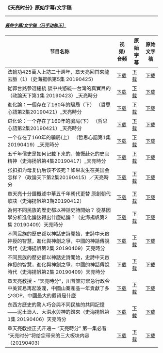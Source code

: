 ### 《天亮时分》原始字幕/文字稿
---
#####  [最终字幕/文字稿（已手动修正）](https://github.com/gfw-breaker/tianliang-subtitles)
| 节目名称 | 视频/音频 | 原始字幕 | 原始文字稿
|---|---|---|---|
| 法輪功425萬人上訪二十週年，章天亮回首來龍去脈（1）（史海揚帆第5集 20190425） | [下载](https://y2mate.com/zh-cn/youtube/rGxCuSkke60) | [下载](../channels/tianliang/rGxCuSkke60.srt?raw=true) | [下载](../channels/tianliang/rGxCuSkke60.text?raw=true) | 
| 從郭台銘參選總統 談中共慾統一台灣的真實目的（政論天下第1集 20190423）_天亮時分 | [下载](https://y2mate.com/zh-cn/youtube/uC84TiFB0JA) | [下载](../channels/tianliang/uC84TiFB0JA.srt?raw=true) | [下载](../channels/tianliang/uC84TiFB0JA.text?raw=true) | 
| 進化論：一個存在了160年的騙局（下） （哲思心語第2集20190421）_天亮時分 | [下载](https://y2mate.com/zh-cn/youtube/ppz-sg2btcQ) | [下载](../channels/tianliang/ppz-sg2btcQ.srt?raw=true) | [下载](../channels/tianliang/ppz-sg2btcQ.text?raw=true) | 
| 进化论：一个存在了160年的骗局(下） （哲思心語第2集20190421）_天亮時分 | [下载](https://y2mate.com/zh-cn/youtube/wlP5iTxfLHM) | [下载](../channels/tianliang/wlP5iTxfLHM.srt?raw=true) | [下载](../channels/tianliang/wlP5iTxfLHM.text?raw=true) | 
| 一个存在了160年的骗局(上） （哲思心語第1集20190419）_天亮時分 | [下载](https://y2mate.com/zh-cn/youtube/i7hdMojNin8) | [下载](../channels/tianliang/i7hdMojNin8.srt?raw=true) | [下载](../channels/tianliang/i7hdMojNin8.text?raw=true) | 
| 五千年信史是如何记载下来的，慷慨赴死的史官精神（史海扬帆第4集20190417）_天亮時分 | [下载](https://y2mate.com/zh-cn/youtube/OBUUjw4E-8I) | [下载](../channels/tianliang/OBUUjw4E-8I.srt?raw=true) | [下载](../channels/tianliang/OBUUjw4E-8I.text?raw=true) | 
| 张扣扣为母复仇后该不该死？如果发生在美国会怎样？（政論天下第2集20190415）／天亮時分 | [下载](https://y2mate.com/zh-cn/youtube/RJtcILw45_I) | [下载](../channels/tianliang/RJtcILw45_I.srt?raw=true) | [下载](../channels/tianliang/RJtcILw45_I.text?raw=true) | 
| 章天亮十分鐘概述中華五千年朝代更替 原創朝代歌訣（史海揚帆第3期20190412） | [下载](https://y2mate.com/zh-cn/youtube/TeiZNoHDHu8) | [下载](../channels/tianliang/TeiZNoHDHu8.srt?raw=true) | [下载](../channels/tianliang/TeiZNoHDHu8.text?raw=true) | 
| 為何不同民族的歷史都以神話史詩開始？ 從基因學分析進化論該得出什麼結論？（史海揚帆第2集 20190409）天亮時分 | [下载](https://y2mate.com/zh-cn/youtube/kYlOs3sD0m8) | [下载](../channels/tianliang/kYlOs3sD0m8.srt?raw=true) | [下载](../channels/tianliang/kYlOs3sD0m8.text?raw=true) | 
| 不同民族的歷史都以神話史詩開始，史詩中天啟神授的智慧，進化與神創之爭，中國的神話傳說時代（史海揚帆第2集 20190409）天亮時分 | [下载](https://y2mate.com/zh-cn/youtube/AhCug4N_NRM) | [下载](../channels/tianliang/AhCug4N_NRM.srt?raw=true) | [下载](../channels/tianliang/AhCug4N_NRM.text?raw=true) | 
| 不同民族的歷史都以神話史詩開始，史詩中天啟神授的智慧，進化與神創之爭，中國的神話傳說時代（史海揚帆第2集 20190409）天亮時分 | [下载](https://y2mate.com/zh-cn/youtube/ABhP2z50JWg) | [下载](../channels/tianliang/ABhP2z50JWg.srt?raw=true) | [下载](../channels/tianliang/ABhP2z50JWg.text?raw=true) | 
| 章天亮教授 - “天亮時分”，川普簽訂緊急行政令 中美貿易再起波瀾，中國山寨產品一年貢獻了多少GDP，中國最大的假貨是什麼 | [下载](https://y2mate.com/zh-cn/youtube/Bt5Z7l9yrjM) | [下载](../channels/tianliang/Bt5Z7l9yrjM.srt?raw=true) | [下载](../channels/tianliang/Bt5Z7l9yrjM.text?raw=true) | 
| 东西方歷史的驚人巧合與不同民族的共同記憶——泥土造人、大洪水與神的歸來（史海揚帆第1集 20190406）天亮時分 | [下载](https://y2mate.com/zh-cn/youtube/SLymghiK6Hk) | [下载](../channels/tianliang/SLymghiK6Hk.srt?raw=true) | [下载](../channels/tianliang/SLymghiK6Hk.text?raw=true) | 
| 章天亮教授正式开通－ “天亮時分” 第一集必看 “天亮时分”将给您带来的三大板块内容（20190403） | [下载](https://y2mate.com/zh-cn/youtube/MxkCQb1ST3k) | [下载](../channels/tianliang/MxkCQb1ST3k.srt?raw=true) | [下载](../channels/tianliang/MxkCQb1ST3k.text?raw=true) | 
